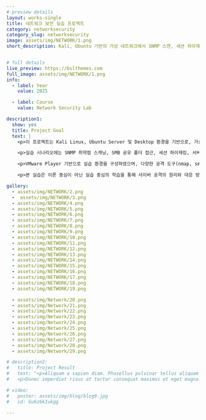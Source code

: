```yaml
---
# preview details
layout: works-single
title: 네트워크 보안 실습 프로젝트 
category: networksecurity
category_slug: networksecurity
image: assets/img/NETWORK/1.png
short_description: Kali, Ubuntu 기반의 가상 네트워크에서 SNMP 스캔, 세션 하이재킹, DoS 등 다양한 공격과 대응 실습을 진행한 프로젝트


# full details
live_preview: https://bslthemes.com
full_image: assets/img/NETWORK/1.png
info:
  - label: Year
    value: 2025

  - label: Course
    value: Network Security Lab

description1:
  show: yes
  title: Project Goal
  text: |
    <p>이 프로젝트는 Kali Linux, Ubuntu Server 및 Desktop 환경을 기반으로, 가상 네트워크 내에서 다양한 사이버 공격 시나리오를 실습하고 대응 방안을 체험하는 실습입니다.</p>

    <p>실습 시나리오에는 SNMP 취약점 스캐닝, SMB 공유 폴더 접근, 세션 하이재킹, 서버 터널링, ICMP 리다이렉션 및 Trinoo 기반 DoS 공격 등이 포함됩니다. 공격자와 방어자 역할을 명확히 구분하여, 침입 시도와 방어 조치를 동시에 학습할 수 있도록 구성되었습니다.</p>

    <p>VMware Player 기반으로 실습 환경을 구성하였으며, 다양한 공격 도구(nmap, smbclient, wireshark, bettercap 등)를 활용하여 실제 보안 침해 시나리오를 구현하고, iptables 및 Snort를 통해 탐지 및 차단 대응도 진행하였습니다.</p>

    <p>본 실습은 이론 중심이 아닌 실습 중심의 학습을 통해 사이버 공격의 원리와 대응 방법에 대한 실질적 경험을 쌓는 것을 목표로 하였습니다.</p>

gallery:
  - assets/img/NETWORK/2.png  
  -  assets/img/NETWORK/3.png
  - assets/img/NETWORK/4.png  
  - assets/img/NETWORK/5.png
  - assets/img/NETWORK/6.png  
  - assets/img/NETWORK/7.png
  - assets/img/NETWORK/8.png  
  - assets/img/NETWORK/9.png
  - assets/img/NETWORK/10.png
  - assets/img/NETWORK/11.png
  - assets/img/NETWORK/12.png
  - assets/img/NETWORK/13.png
  - assets/img/NETWORK/14.png
  - assets/img/NETWORK/15.png
  - assets/img/NETWORK/16.png
  - assets/img/NETWORK/17.png
  - assets/img/NETWORK/18.png
  - assets/img/NETWORK/19.png

  - assets/img/Network/20.png
  - assets/img/Network/21.png
  - assets/img/Network/22.png
  - assets/img/Network/23.png
  - assets/img/Network/24.png
  - assets/img/Network/25.png
  - assets/img/Network/26.png
  - assets/img/Network/27.png
  - assets/img/Network/28.png
  - assets/img/Network/29.png

# description2:
#   title: Project Result
#   text: "<p>Aliquam a sapien diam. Phasellus pulvinar tellus aliquam eleifend consectetur. Sed bibendum leo quis rutrum aliquetmorbi.</p>
#   <p>Donec imperdiet risus at tortor consequat maximus et eget magna. Cras ornare sagittis augue, id sollicitudin justo tristique ut. Nullam ex enim, euismod vel bibendum ultrices, fringilla vel eros. Donec euismod leo lectus, et euismod metus euismod sed. Quisque quis suscipit ipsum, at pellentesque velit. Duis a congue sem.</p>"

# video:
#   poster: assets/img/blog/blog9.jpg
#   id: Gu6z6kIukgg

---
```

